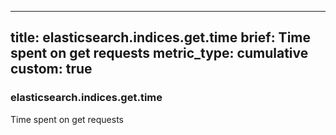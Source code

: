 
---
title: elasticsearch.indices.get.time
brief: Time spent on get requests
metric_type: cumulative
custom: true
---
### elasticsearch.indices.get.time

Time spent on get requests
